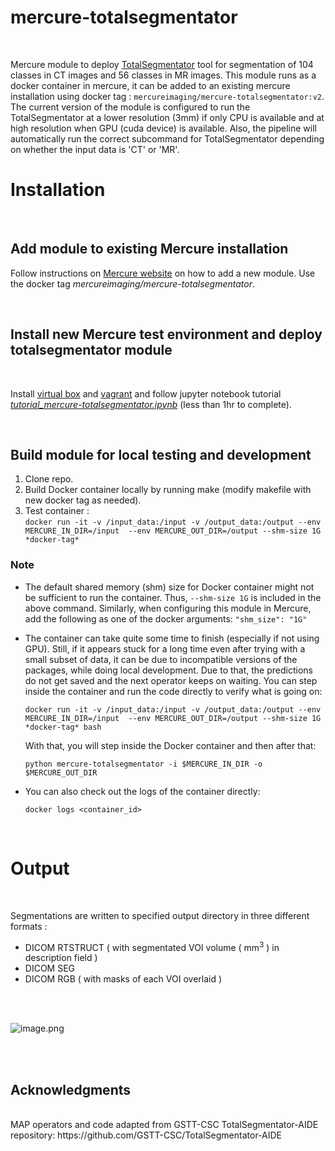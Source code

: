 # **mercure-totalsegmentator**
<br>

Mercure module to deploy [TotalSegmentator](https://github.com/wasserth/TotalSegmentator) tool for segmentation of 104 classes in CT images and 56 classes in MR images. This module runs as a docker container in mercure, it can be added to an existing mercure installation using docker tag : 
`mercureimaging/mercure-totalsegmentator:v2`.
<br>
The current version of the module is configured to run the TotalSegmentator at a lower resolution (3mm) if only CPU is available and at high resolution when GPU (cuda device) is available.
Also, the pipeline will automatically run the correct subcommand for TotalSegmentator depending on whether the input data is 'CT' or 'MR'.
<br>

# Installation
<br>


## Add module to existing Mercure installation
Follow instructions on [Mercure website](https://mercure-imaging.org) on how to add a new module. Use the docker tag *mercureimaging/mercure-totalsegmentator*.

<br>


## Install new Mercure test environment and deploy totalsegmentator module

<br>

Install [virtual box](https://www.virtualbox.org/) and [vagrant](https://www.vagrantup.com/) and follow jupyter notebook tutorial [*tutorial_mercure-totalsegmentator.ipynb*](./tutorial_mercure-totalsegmentator.ipynb) (less than 1hr to complete).

<br>

## Build module for local testing and development
1. Clone repo.
2. Build Docker container locally by running make (modify makefile with new docker tag as needed).
3. Test container :\
`docker run -it -v /input_data:/input -v /output_data:/output --env MERCURE_IN_DIR=/input  --env MERCURE_OUT_DIR=/output --shm-size 1G *docker-tag*`

### Note
* The default shared memory (shm) size for Docker container might not be sufficient to run the container. Thus, `--shm-size 1G` is included in the above command. Similarly, when configuring this module in Mercure, add the following as one of the docker arguments:
`"shm_size": "1G"`

* The container can take quite some time to finish (especially if not using GPU). Still, if it appears stuck for a long time even after trying with a small subset of data, it can be due to incompatible versions of the packages, while doing local development. 
Due to that, the predictions do not get saved and the next operator keeps on waiting. You can step inside the container and run the code directly to verify what is going on:


  `docker run -it -v /input_data:/input -v /output_data:/output --env MERCURE_IN_DIR=/input  --env MERCURE_OUT_DIR=/output --shm-size 1G *docker-tag* bash`


  With that, you will step inside the Docker container and then after that:


  `python mercure-totalsegmentator -i $MERCURE_IN_DIR -o $MERCURE_OUT_DIR`

* You can also check out the logs of the container directly:

  `docker logs <container_id>`

<br>

# Output
<br>

Segmentations are written to specified output directory in three different formats :
- DICOM RTSTRUCT ( with segmentated VOI volume ( mm<sup>3</sup> ) in description field )
- DICOM SEG
- DICOM RGB ( with masks of each VOI overlaid )

<br>
<br>


![image.png](seg_image.png)

<br>
<br>

## Acknowledgments

<br>
MAP operators and code adapted from GSTT-CSC TotalSegmentator-AIDE repository: https://github.com/GSTT-CSC/TotalSegmentator-AIDE
<br>



